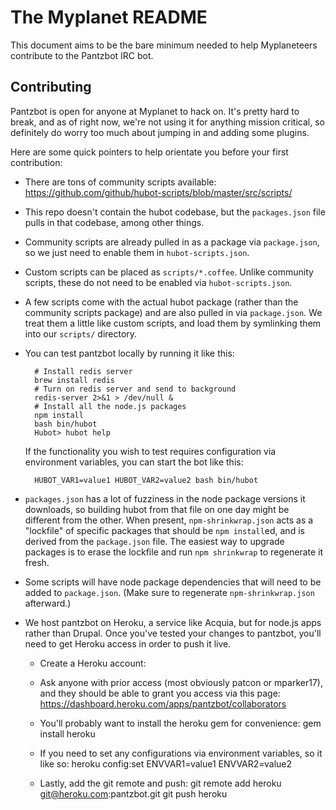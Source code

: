The Myplanet README
===================

This document aims to be the bare minimum needed to help
Myplaneteers contribute to the Pantzbot IRC bot.

Contributing
------------

Pantzbot is open for anyone at Myplanet to hack on. It's pretty hard to
break, and as of right now, we're not using it for anything mission
critical, so definitely do worry too much about jumping in and adding
some plugins.

Here are some quick pointers to help orientate you before your first
contribution:

- There are tons of community scripts available:
  https://github.com/github/hubot-scripts/blob/master/src/scripts/

- This repo doesn't contain the hubot codebase, but the `packages.json`
file pulls in that codebase, among other things.

- Community scripts are already pulled in as a package via
`package.json`, so we just need to enable them in `hubot-scripts.json`.

- Custom scripts can be placed as `scripts/*.coffee`. Unlike community
scripts, these do not need to be enabled via `hubot-scripts.json`.

- A few scripts come with the actual hubot package (rather than the
  community scripts package) and are also pulled in via `package.json`.
We treat them a little like custom scripts, and load them by symlinking
them into our `scripts/` directory.

- You can test pantzbot locally by running it like this:

        # Install redis server
        brew install redis
        # Turn on redis server and send to background
        redis-server 2>&1 > /dev/null &
        # Install all the node.js packages
        npm install
        bash bin/hubot
        Hubot> hubot help

  If the functionality you wish to test requires configuration via
environment variables, you can start the bot like this:

        HUBOT_VAR1=value1 HUBOT_VAR2=value2 bash bin/hubot

- `packages.json` has a lot of fuzziness in the node package versions it
downloads, so building hubot from that file on one day might be
different from the other. When present, `npm-shrinkwrap.json` acts as a
"lockfile" of specific packages that should be `npm install`ed, and is
derived from the `package.json` file.  The easiest way to upgrade
packages is to erase the lockfile and run `npm shrinkwrap` to regenerate
it fresh.

- Some scripts will have node package dependencies that will need to be
added to `package.json`. (Make sure to regenerate `npm-shrinkwrap.json`
afterward.)

- We host pantzbot on Heroku, a service like Acquia, but for
  node.js apps rather than Drupal. Once you've tested your changes to
pantzbot, you'll need to get Heroku access in order to push it live.
  - Create a Heroku account:
  - Ask anyone with prior access (most obviously patcon or mparker17),
    and they should be able to grant you access via this page:
https://dashboard.heroku.com/apps/pantzbot/collaborators
  - You'll probably want to install the heroku gem for convenience:
            gem install heroku

  - If you need to set any configurations via environment variables, so
    it like so:
            heroku config:set ENVVAR1=value1 ENVVAR2=value2

  - Lastly, add the git remote and push:
            git remote add heroku git@heroku.com:pantzbot.git
            git push heroku
